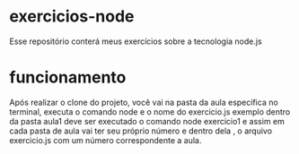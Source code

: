 # exercicios-node

Esse repositório conterá meus exercícios sobre a tecnologia node.js

# funcionamento
Após realizar o clone do projeto, você vai na pasta da aula específica no terminal, executa o comando node e o 
nome do exercicio.js exemplo dentro da pasta aula1 deve ser executado o comando node exercicio1 e assim em cada
pasta de aula vai ter seu próprio número  e dentro dela , o arquivo exercicio.js com um número correspondente a aula.
